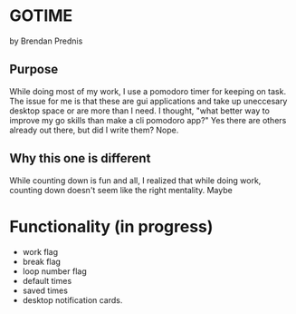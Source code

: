 # GOTIME 
by Brendan Prednis

## Purpose
While doing most of my work, I use a pomodoro timer for keeping on task. The issue for me is that these are gui applications and take up uneccesary desktop space or are more than I need. 
I thought, "what better way to improve my go skills than make a cli pomodoro app?" 
Yes there are others already out there, but did I write them? Nope. 

## Why this one is different
While counting down is fun and all, I realized that while doing work, counting down doesn't seem like the right mentality. Maybe 

# Functionality (in progress)

- work flag
- break flag
- loop number flag 
- default times 
- saved times 
- desktop notification cards.


